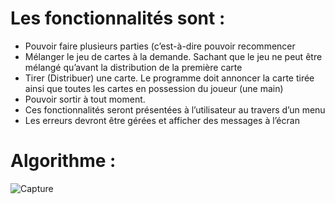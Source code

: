 # Les fonctionnalités sont :
-	Pouvoir faire plusieurs parties (c’est-à-dire pouvoir recommencer
-	Mélanger le jeu de cartes à la demande. Sachant que le jeu ne peut être mélangé qu’avant la distribution de la première carte
-	 Tirer (Distribuer) une carte. Le programme doit annoncer la carte tirée ainsi que toutes les cartes en possession du joueur (une main)
-	Pouvoir sortir à tout moment.
-	Ces fonctionnalités seront présentées à l’utilisateur au travers d’un menu
-	Les erreurs devront être gérées et afficher des messages à l’écran 

# Algorithme :
![Capture](https://user-images.githubusercontent.com/17393730/100073127-6528fd80-2e3d-11eb-948d-7463046777c6.PNG)
